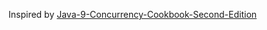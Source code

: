 Inspired by [Java-9-Concurrency-Cookbook-Second-Edition](http://github.com/PacktPublishing/Java-9-Concurrency-Cookbook-Second-Edition)
